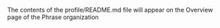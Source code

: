 The contents of the profile/README.md file will appear on the Overview page of the Phrase organization
